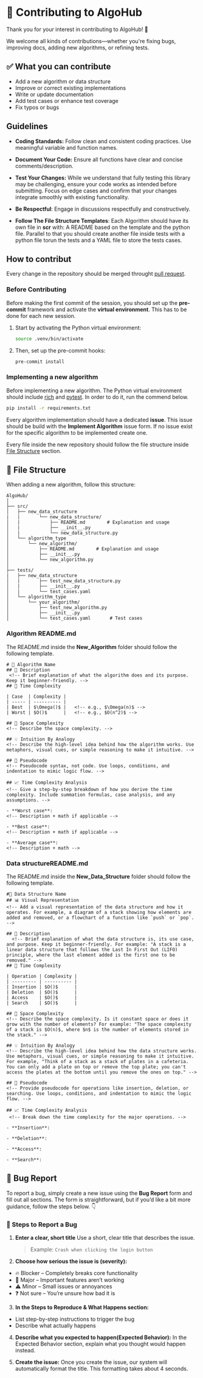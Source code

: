 # 👥 Contributing to AlgoHub

Thank you for your interest in contributing to AlgoHub! 🎉

We welcome all kinds of contributions—whether you're fixing bugs, improving docs, adding new algorithms, or refining tests.

## ✅ What you can contribute

- Add a new algorithm or data structure
- Improve or correct existing implementations
- Write or update documentation
- Add test cases or enhance test coverage
- Fix typos or bugs

## Guidelines

- **Coding Standards:**
  Follow clean and consistent coding practices. Use meaningful variable and function names.

- **Document Your Code:**
  Ensure all functions have clear and concise comments/description.

- **Test Your Changes:**
  While we understand that fully testing this library may be challenging, ensure your code works as intended before submitting. Focus on edge cases and confirm that your changes integrate smoothly with existing functionality.

- **Be Respectful**:
  Engage in discussions respectfully and constructively.

- **Follow The File Structure Templates**: Each Algorithm should have its own file in **scr** with: A README based on the template and the python file. Parallel to that you should create another file inside tests with a python file torun the tests and a YAML file to store the tests cases.

## How to contribut

Every change in the repository should be merged throught [pull request](https://docs.github.com/en/pull-requests/collaborating-with-pull-requests/proposing-changes-to-your-work-with-pull-requests/about-pull-requests).

### Before Contributing

Before making the first commit of the session, you should set up the **pre-commit** framework and activate the **virtual environment**. This has to be done for each new session.

1. Start by activating the Python virtual environment:

   ```bash
   source .venv/bin/activate
   ```

2. Then, set up the pre-commit hooks:
   ```bash
   pre-commit install
   ```

### Implementing a new algorithm

Before implementing a new algorithm. The Python virtual environment should include [rich](https://pypi.org/project/rich/) and [pytest](https://pypi.org/project/pytest/). In order to do it, run the commend below.

```bash
pip install -r requirements.txt
```

Every algorithm implementation should have a dedicated **issue**. This issue should be build with the **Implement Algorithm** issue form. If no issue exist for the specific algorithm to be implemented create one.

Every file inside the new repository should follow the file structure inside [File Structure](#📁-File-Structure) section.

## 📁 File Structure

When adding a new algorithm, follow this structure:

```
AlgoHub/
│
├── src/
│   ├── new_data_structure
|   |       └── new_data_structure/
│   |           ├── README.md        # Explanation and usage
│   |           ├── __init__.py
│   |           └── new_data_structure.py
│   └── algorithm_type
│       └── new_algorithm/
│           ├── README.md        # Explanation and usage
│           ├── __init__.py
│           └── new_algorithm.py
│
├── tests/
|   ├── new_data_structure
│   |       ├── test_new_data_structure.py
│   |       ├── __init__.py
│   |       └── test_cases.yaml
│   └── algorithm_type
│       └── your_algorithm/
│           ├── test_new_algorithm.py
│           ├── __init__.py
│           └── test_cases.yaml       # Test cases

```

### Algorithm README.md

The README.md inside the **New_Algorithm** folder should follow the following template.

```
# 🧠 Algorithm Name
## 📝 Description
 <!-- Brief explanation of what the algorithm does and its purpose. Keep it beginner-friendly. -->
## 💾 Time Complexity

| Case  | Complexity |
| ----- | ---------- |
| Best  | $\Omega()$ |   <!-- e.g., $\Omega(n)$ -->
| Worst | $O()$      |   <!-- e.g., $O(n^2)$ -->

## 💾 Space Complexity
<!-- Describe the space complexity. -->

## 💡 Intuition By Analogy
<!-- Describe the high-level idea behind how the algorithm works. Use metaphors, visual cues, or simple reasoning to make it intuitive. -->

## 🧾 Pseudocode
<!-- Pseudocode syntax, not code. Use loops, conditions, and indentation to mimic logic flow. -->

## 📈 Time Complexity Analysis
<!-- Give a step-by-step breakdown of how you derive the time complexity. Include summation formulas, case analysis, and any assumptions. -->

- **Worst case**:
<!-- Description + math if applicable -->

- **Best case**:
<!-- Description + math if applicable -->

- **Average case**:
<!-- Description + math -->
```

### Data structureREADME.md

The README.md inside the **New_Data_Structure** folder should follow the following template.

```
#🧠 Data Structure Name
## 📊 Visual Representation
<!-- Add a visual representation of the data structure and how it operates. For example, a diagram of a stack showing how elements are added and removed, or a flowchart of a function like `push` or `pop`. -->

## 📝 Description
  <!-- Brief explanation of what the data structure is, its use case, and purpose. Keep it beginner-friendly. For example: "A stack is a linear data structure that follows the Last In First Out (LIFO) principle, where the last element added is the first one to be removed." -->
## 💾 Time Complexity

| Operation | Complexity |
| --------- | ---------- |
| Insertion | $O()$      |
| Deletion  | $O()$      |
| Access    | $O()$      |
| Search    | $O()$      |

## 💾 Space Complexity
<!-- Describe the space complexity. Is it constant space or does it grow with the number of elements? For example: "The space complexity of a stack is $O(n)$, where $n$ is the number of elements stored in the stack." -->

## 💡 Intuition By Analogy
<!-- Describe the high-level idea behind how the data structure works. Use metaphors, visual cues, or simple reasoning to make it intuitive. For example, "Think of a stack as a stack of plates in a cafeteria. You can only add a plate on top or remove the top plate; you can't access the plates at the bottom until you remove the ones on top." -->

## 🧾 Pseudocode
<!-- Provide pseudocode for operations like insertion, deletion, or searching. Use loops, conditions, and indentation to mimic the logic flow. -->

## 📈 Time Complexity Analysis
 <!-- Break down the time complexity for the major operations. -->

- **Insertion**:

- **Deletion**:

- **Access**:

- **Search**:

```

## 🐛 Bug Report

To report a bug, simply create a new issue using the **Bug Report** form and fill out all sections.
The form is straightforward, but if you’d like a bit more guidance, follow the steps below. 👇

### 📝 Steps to Report a Bug

1. **Enter a clear, short title**
   Use a short, clear title that describes the issue.

   > Example: `Crash when clicking the login button`

2. **Choose how serious the issue is (severity):**

- 🔥 Blocker – Completely breaks core functionality
- 🛑 Major – Important features aren’t working
- ⚠️ Minor – Small issues or annoyances
- ❓ Not sure – You’re unsure how bad it is

3. **In the Steps to Reproduce & What Happens section:**

- List step-by-step instructions to trigger the bug
- Describe what actually happens

4. **Describe what you expected to happen(Expected Behavior):**
   In the Expected Behavior section, explain what you thought would happen instead.

5. **Create the issue:**
   Once you create the issue, our system will automatically format the title.
   This formatting takes about 4 seconds.
